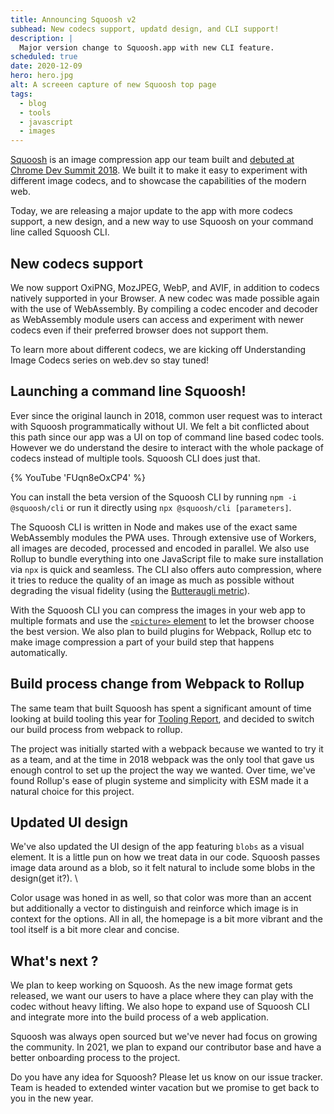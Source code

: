 ```yaml
---
title: Announcing Squoosh v2
subhead: New codecs support, updatd design, and CLI support!
description: |
  Major version change to Squoosh.app with new CLI feature.
scheduled: true
date: 2020-12-09
hero: hero.jpg
alt: A screeen capture of new Squoosh top page
tags:
  - blog
  - tools
  - javascript
  - images
---
```




[Squoosh](https://squoosh.app) is an image compression app our team built and [debuted at Chrome Dev Summit 2018](https://youtu.be/ipNW6lJHVEs). We built it to make it easy to experiment with different image codecs, and to showcase the capabilities of the modern web.  

Today, we are releasing a major update to the app with more codecs support, a new design, and a new way to use Squoosh on your command line called Squoosh CLI.


## New codecs support

We now support OxiPNG, MozJPEG, WebP, and AVIF, in addition to codecs natively supported in your Browser.  A new codec was made possible again with the use of WebAssembly. By compiling a codec encoder and decoder as WebAssembly module users can access and experiment with newer codecs even if their preferred browser does not support them. 

To learn more about different codecs, we are kicking off Understanding Image Codecs series on web.dev so stay tuned!


## Launching a command line Squoosh!

Ever since the original launch in 2018, common user request was to interact with Squoosh programmatically without UI. We felt a bit conflicted about this path since our app was a UI on top of command line based codec tools. However we do understand the desire to interact with the whole package of codecs instead of multiple tools. Squoosh CLI does just that.

{% YouTube 'FUqn8eOxCP4' %}

You can install the beta version of the Squoosh CLI by running `npm -i @squoosh/cli` or run it directly using `npx @squoosh/cli [parameters]`.

The Squoosh CLI is written in Node and makes use of the exact same WebAssembly modules the PWA uses. Through extensive use of Workers, all images are decoded, processed and encoded in parallel. We also use Rollup to bundle everything into one JavaScript file to make sure installation via `npx` is quick and seamless. The CLI also offers auto compression, where it tries to reduce the quality of an image as much as possible without degrading the visual fidelity (using the [Butteraugli metric](https://github.com/google/butteraugli)). 

With the Squoosh CLI you can compress the images in your web app to multiple formats and use the [`<picture>` element](https://developer.mozilla.org/en-US/docs/Web/HTML/Element/picture#The_type_attribute) to let the browser choose the best version. We also plan to build plugins for Webpack, Rollup etc to make image compression a part of your build step that happens automatically.


## Build process change from Webpack to Rollup

The same team that built Squoosh has spent a significant amount of time looking at build tooling this year for [Tooling Report](https://bundlers.tooling.report/), and decided to switch our build process from webpack to rollup.

The project was initially started with a webpack because we wanted to try it as a team, and at the time in 2018 webpack was the only tool that gave us enough control to set up the project the way we wanted. Over time, we've found Rollup's ease of plugin systeme and simplicity with ESM made it a natural choice for this project. 


## Updated UI design 

We've also updated the UI design of the app featuring `blobs` as a visual element.  It is a little pun on how we treat data in our code. Squoosh passes image data around as a blob, so it felt natural to include some blobs in the design(get it?).  \

Color usage was honed in as well, so that color was more than an accent but additionally a vector to distinguish and reinforce which image is in context for the options. All in all, the homepage is a bit more vibrant and the tool itself is a bit more clear and concise.


## What's next ? 

We plan to keep working on Squoosh. As the new image format gets released, we want our users to have a place where they can play with the codec without heavy lifting. We also hope to expand use of Squoosh CLI and integrate more into the build process of a web application. 

Squoosh was always open sourced but we've never had focus on growing the community. In 2021, we plan to expand our contributor base and have a better onboarding process to the project. 

Do you have any idea for Squoosh? Please let us know on our issue tracker. Team is headed to extended winter vacation but we promise to get back to you in the new year.

